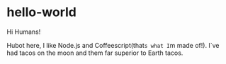 # hello-world

Hi Humans!

Hubot here, I like Node.js and Coffeescript(that`s what I`m made of!).
I`ve had tacos on the moon and them far superior to Earth tacos.
